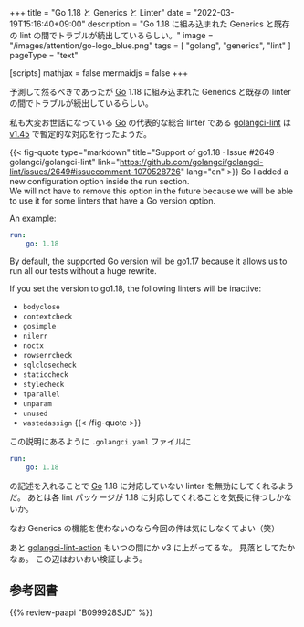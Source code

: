 +++
title = "Go 1.18 と Generics と Linter"
date =  "2022-03-19T15:16:40+09:00"
description = "Go 1.18 に組み込まれた Generics と既存の lint の間でトラブルが続出しているらしい。"
image = "/images/attention/go-logo_blue.png"
tags = [ "golang", "generics", "lint" ]
pageType = "text"

[scripts]
  mathjax = false
  mermaidjs = false
+++

予測して然るべきであったが [Go] 1.18 に組み込まれた Generics と既存の linter の間でトラブルが続出しているらしい。

私も大変お世話になっている [Go] の代表的な総合 linter である [golangci-lint] は [v1.45](https://github.com/golangci/golangci-lint/releases/tag/v1.45.0 "Release v1.45.0 · golangci/golangci-lint") で暫定的な対応を行ったようだ。

{{< fig-quote type="markdown" title="Support of go1.18 · Issue #2649 · golangci/golangci-lint" link="https://github.com/golangci/golangci-lint/issues/2649#issuecomment-1070528726" lang="en" >}}
So I added a new configuration option inside the run section.<br>
We will not have to remove this option in the future because we will be able to use it for some linters that have a Go version option.

An example:

```yaml
run:
    go: 1.18
```

By default, the supported Go version will be go1.17 because it allows us to run all our tests without a huge rewrite.

If you set the version to go1.18, the following linters will be inactive:

- `bodyclose`
- `contextcheck`
- `gosimple`
- `nilerr`
- `noctx`
- `rowserrcheck`
- `sqlclosecheck`
- `staticcheck`
- `stylecheck`
- `tparallel`
- `unparam`
- `unused`
- `wastedassign`
{{< /fig-quote >}}

この説明にあるように `.golangci.yaml` ファイルに

```yaml
run:
    go: 1.18
```

の記述を入れることで [Go] 1.18 に対応していない linter を無効にしてくれるようだ。
あとは各 lint パッケージが 1.18 に対応してくれることを気長に待つしかないか。

なお Generics の機能を使わないのなら今回の件は気にしなくてよい（笑）

あと [golangci-lint-action] もいつの間にか v3 に上がってるな。
見落としてたかなぁ。
この辺はおいおい検証しよう。

[Go]: https://go.dev/
[golangci-lint]: https://github.com/golangci/golangci-lint/ "golangci/golangci-lint: Fast linters Runner for Go"
[golangci-lint-action]: https://github.com/golangci/golangci-lint-action "golangci/golangci-lint-action: Official GitHub action for golangci-lint from its authors"

## 参考図書

{{% review-paapi "B099928SJD" %}} <!-- プログラミング言語Go -->
